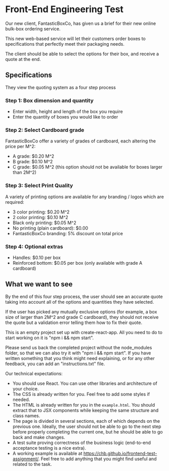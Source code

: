 # Front-End Engineering Test

Our new client, FantasticBoxCo, has given us a brief for their new online
bulk-box ordering service.

This new web-based service will let their customers order boxes to
specifications that perfectly meet their packaging needs.

The client should be able to select the options for their box, and receive a
quote at the end.

## Specifications

They view the quoting system as a four step process

### Step 1: Box dimension and quantity

- Enter width, height and length of the box you require
- Enter the quantity of boxes you would like to order

### Step 2: Select Cardboard grade

FantasticBoxCo offer a variety of grades of cardboard, each altering the price
per M^2:

- A grade: \$0.20 M^2
- B grade: \$0.10 M^2
- C grade: \$0.05 M^2 (this option should not be available for boxes larger than 2M^2)

### Step 3: Select Print Quality

A variety of printing options are available for any branding / logos which are
required:

- 3 color printing: \$0.20 M^2
- 2 color printing: \$0.10 M^2
- Black only printing: \$0.05 M^2
- No printing (plain cardboard): \$0.00
- FantasticBoxCo branding: 5% discount on total price

### Step 4: Optional extras

- Handles: \$0.10 per box
- Reinforced bottom: \$0.05 per box (only available with grade A cardboard)

## What we want to see

By the end of this four step process, the user should see an accurate quote
taking into account all of the options and quantities they have selected.

If the user has picked any mutually exclusive options (for example, a box size
of larger than 2M^2 and grade C cardboard), they should not receive the quote
but a validation error telling them how to fix their quote.

This is an empty project set up with create-react-app. All you need to do to
start working on it is "npm i && npm start".

Please send us back the completed project without the node_modules folder, so
that we can also try it with "npm i && npm start". If you have written something
that you think might need explaining, or for any other feedback, you can add an
"instructions.txt" file.

Our technical expectations:

- You should use React. You can use other libraries and architecture of your choice.
- The CSS is already written for you. Feel free to add some styles if needed.
- The HTML is already written for you in the `example.html`. You should extract that to JSX components while keeping the same structure and class names.
- The page is divided in several sections, each of which depends on the previous one. Ideally, the user should not be able to go to the next step before properly completing the current one, but he should be able to go back and make changes.
- A test suite proving correctness of the business logic (end-to-end acceptance testing is a nice extra).
- A working example is available at <https://chb.github.io/frontend-test-assignment/>. Feel free to add anything that you might find useful and related to the task.
